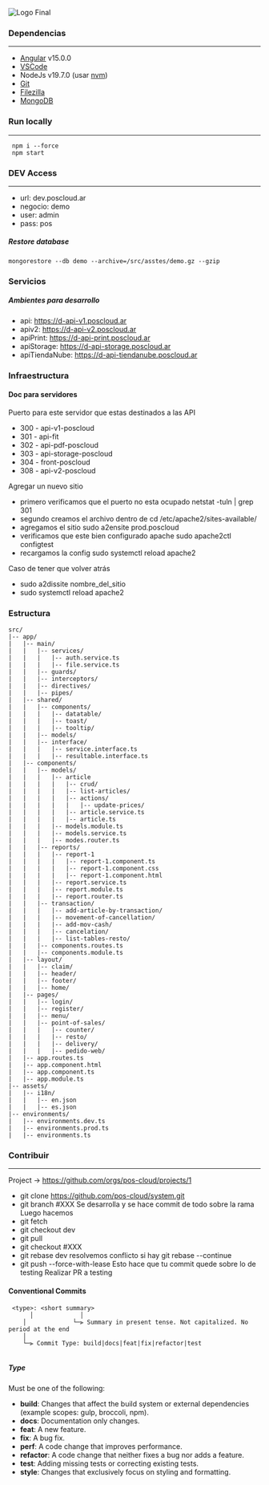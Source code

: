 
![Logo Final](https://github.com/pos-cloud/system/assets/13305254/03378ed8-3699-4355-877a-e92c67f3db90)


###  Dependencias
------------
- [Angular](https://angular.io/)  v15.0.0
- [VSCode](https://code.visualstudio.com/)
- NodeJs v19.7.0 (usar [nvm](https://github.com/nvm-sh/nvm))
- [Git](https://git-scm.com/) 
- [Filezilla](https://filezilla-project.org/)
- [MongoDB](https://www.mongodb.com/)

### Run locally
------------
     npm i --force
     npm start


### DEV Access
------------
- url: dev.poscloud.ar
- negocio: demo
- user: admin
- pass: pos

##### Restore database

    mongorestore --db demo --archive=/src/asstes/demo.gz --gzip

### Servicios

##### Ambientes para desarrollo
  - api: https://d-api-v1.poscloud.ar
  - apiv2: https://d-api-v2.poscloud.ar
  - apiPrint: https://d-api-print.poscloud.ar
  - apiStorage: https://d-api-storage.poscloud.ar
  - apiTiendaNube: https://d-api-tiendanube.poscloud.ar

### Infraestructura

#### Doc para servidores
Puerto para este servidor que estas destinados a las API

- 300 - api-v1-poscloud
- 301 - api-fit
- 302 - api-pdf-poscloud
- 303 - api-storage-poscloud
- 304 - front-poscloud
- 308 - api-v2-poscloud

Agregar un nuevo sitio 
- primero verificamos que el puerto no esta ocupado 
	netstat -tuln | grep 301
- segundo creamos el archivo dentro de 
	cd /etc/apache2/sites-available/
- agregamos el sitio 
	sudo a2ensite prod.poscloud
- verificamos que este bien configurado apache 
	sudo apache2ctl configtest
- recargamos la config
	sudo systemctl reload apache2

Caso de tener que volver atrás 
- sudo a2dissite nombre_del_sitio
- sudo systemctl reload apache2

### Estructura
```
src/
|-- app/
|   |-- main/
|   |   |-- services/
|   |   |   |-- auth.service.ts
|   |   |   |-- file.service.ts
|   |   |-- guards/
|   |   |-- interceptors/
|   |   |-- directives/
|   |   |-- pipes/
|   |-- shared/
|   |   |-- components/
|   |   |   |-- datatable/
|   |   |   |-- toast/
|   |   |   |-- tooltip/
|   |   |-- models/
|   |   |-- interface/
|   |   |   |-- service.interface.ts
|   |   |   |-- resultable.interface.ts
|   |-- components/
|   |   |-- models/
|   |   |   |-- article
|   |   |   |   |-- crud/
|   |   |   |   |-- list-articles/
|   |   |   |   |-- actions/
|   |   |   |   |   |-- update-prices/
|   |   |   |   |-- article.service.ts
|   |   |   |   |-- article.ts
|   |   |   |-- models.module.ts
|   |   |   |-- models.service.ts
|   |   |   |-- modes.router.ts
|   |   |-- reports/
|   |   |   |-- report-1
|   |   |   |   |-- report-1.component.ts
|   |   |   |   |-- report-1.component.css
|   |   |   |   |-- report-1.component.html
|   |   |   |-- report.service.ts
|   |   |   |-- report.module.ts
|   |   |   |-- report.router.ts
|   |   |-- transaction/
|   |   |   |-- add-article-by-transaction/
|   |   |   |-- movement-of-cancellation/
|   |   |   |-- add-mov-cash/
|   |   |   |-- cancelation/
|   |   |   |-- list-tables-resto/
|   |   |-- components.routes.ts
|   |   |-- components.module.ts
|   |-- layout/
|   |   |-- claim/
|   |   |-- header/
|   |   |-- footer/
|   |   |-- home/
|   |-- pages/
|   |   |-- login/
|   |   |-- register/
|   |   |-- menu/
|   |   |-- point-of-sales/
|   |   |   |-- counter/
|   |   |   |-- resto/
|   |   |   |-- delivery/
|   |   |   |-- pedido-web/
|   |-- app.routes.ts
|   |-- app.component.html
|   |-- app.component.ts
|   |-- app.module.ts
|-- assets/
|   |-- i18n/
|   |   |-- en.json
|   |   |-- es.json
|-- environments/
|   |-- environments.dev.ts
|   |-- environments.prod.ts
|   |-- environments.ts
```
### Contribuir 

------------
Project ->  https://github.com/orgs/pos-cloud/projects/1 

- git clone https://github.com/pos-cloud/system.git
- git branch #XXX
Se desarrolla y se hace commit de todo sobre la rama
Luego hacemos 
- git fetch
- git checkout dev
- git pull
- git checkout #XXX
- git rebase dev
resolvemos conflicto si hay git rebase --continue
- git push --force-with-lease
Esto hace que tu commit quede sobre lo de testing 
Realizar PR a testing


#### Conventional Commits

```
 <type>: <short summary>
	  │             │
    │             └─⫸ Summary in present tense. Not capitalized. No period at the end
    │
    └─⫸ Commit Type: build|docs|feat|fix|refactor|test
  
```

##### Type

Must be one of the following:

-   **build**: Changes that affect the build system or external dependencies (example scopes: gulp, broccoli, npm).
-   **docs**: Documentation only changes.
-   **feat**: A new feature.
-   **fix**: A bug fix.
-   **perf**: A code change that improves performance.
-   **refactor**: A code change that neither fixes a bug nor adds a feature.
-   **test**: Adding missing tests or correcting existing tests.
-   **style**: Changes that exclusively focus on styling and formatting.
